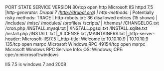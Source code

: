 PORT      STATE SERVICE VERSION
80/tcp    open  http    Microsoft IIS httpd 7.5
|_http-generator: Drupal 7 (http://drupal.org)
| http-methods: 
|_  Potentially risky methods: TRACE
| http-robots.txt: 36 disallowed entries (15 shown)
| /includes/ /misc/ /modules/ /profiles/ /scripts/ 
| /themes/ /CHANGELOG.txt /cron.php /INSTALL.mysql.txt 
| /INSTALL.pgsql.txt /INSTALL.sqlite.txt /install.php /INSTALL.txt 
|_/LICENSE.txt /MAINTAINERS.txt
|_http-server-header: Microsoft-IIS/7.5
|_http-title: Welcome to 10.10.10.9 | 10.10.10.9
135/tcp   open  msrpc   Microsoft Windows RPC
49154/tcp open  msrpc   Microsoft Windows RPC
Service Info: OS: Windows; CPE: cpe:/o:microsoft:windows

IIS 7.5 is windows 7 and 2008